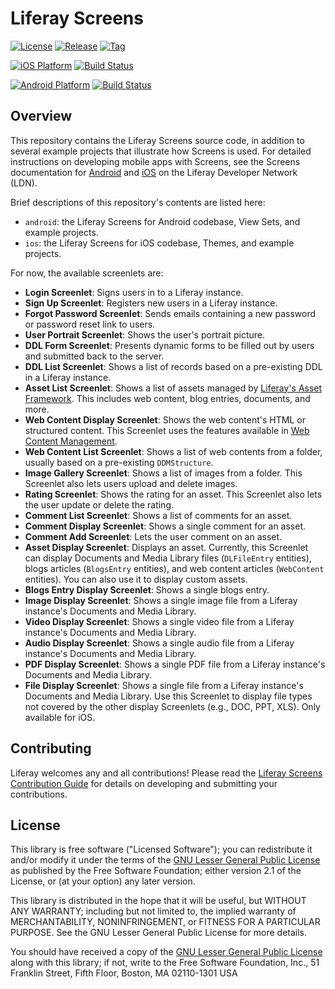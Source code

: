 # Liferay Screens

[![License](http://img.shields.io/badge/license-LGPL_2.1-red.svg?style=flat-square)](http://opensource.org/licenses/LGPL-2.1) [![Release](http://img.shields.io/badge/release-2.1.2-orange.svg?style=flat-square)](https://github.com/liferay/liferay-screens/releases/) [![Tag](http://img.shields.io/github/tag/liferay/liferay-screens.svg?style=flat-square)](https://github.com/liferay/liferay-screens/tags/)

[![iOS Platform](http://img.shields.io/badge/platform-iOS_8+-blue.svg?style=flat-square)](https://github.com/liferay/liferay-screens/tree/master/ios) [![Build Status](http://img.shields.io/travis/liferay/liferay-screens.svg?style=flat-square)](https://travis-ci.org/liferay/liferay-screens/)

[![Android Platform](http://img.shields.io/badge/platform-Android_4.0-green.svg?style=flat-square)](https://github.com/liferay/liferay-screens/tree/master/android) [![Build Status](http://img.shields.io/travis/liferay/liferay-screens.svg?style=flat-square)](https://travis-ci.org/liferay/liferay-screens/)

## Overview

This repository contains the Liferay Screens source code, in addition to several example projects that illustrate how Screens is used. For detailed instructions on developing mobile apps with Screens, see the Screens documentation for [Android](https://dev.liferay.com/develop/tutorials/-/knowledge_base/7-0/android-apps-with-liferay-screens) and [iOS](https://dev.liferay.com/develop/tutorials/-/knowledge_base/7-0/ios-apps-with-liferay-screens) on the Liferay Developer Network (LDN). 

Brief descriptions of this repository's contents are listed here:

- `android`: the Liferay Screens for Android codebase, View Sets, and example projects.
- `ios`: the Liferay Screens for iOS codebase, Themes, and example projects.

For now, the available screenlets are:

* **Login Screenlet**: Signs users in to a Liferay instance.
* **Sign Up Screenlet**: Registers new users in a Liferay instance.
* **Forgot Password Screenlet**: Sends emails containing a new password or password reset link to users.
* **User Portrait Screenlet**: Shows the user's portrait picture.
* **DDL Form Screenlet**: Presents dynamic forms to be filled out by users and submitted back to the server.
* **DDL List Screenlet**: Shows a list of records based on a pre-existing DDL in a Liferay instance.
* **Asset List Screenlet**: Shows a list of assets managed by [Liferay's Asset Framework](https://dev.liferay.com/develop/tutorials/-/knowledge_base/7-0/asset-framework). This includes web content, blog entries, documents, and more.
* **Web Content Display Screenlet**: Shows the web content's HTML or structured content. This Screenlet uses the features available in [Web Content Management](/discover/portal/-/knowledge_base/7-0/creating-web-content).
* **Web Content List Screenlet**: Shows a list of web contents from a folder, usually based on a pre-existing `DDMStructure`.
* **Image Gallery Screenlet**: Shows a list of images from a folder. This Screenlet also lets users upload and delete images.
* **Rating Screenlet**: Shows the rating for an asset. This Screenlet also lets the user update or delete the rating.
* **Comment List Screenlet**: Shows a list of comments for an asset.
* **Comment Display Screenlet**: Shows a single comment for an asset.
* **Comment Add Screenlet**: Lets the user comment on an asset.
* **Asset Display Screenlet**: Displays an asset. Currently, this Screenlet can display Documents and Media Library files (`DLFileEntry` entities), blogs articles (`BlogsEntry`  entities), and web content articles (`WebContent` entities). You can also use it to display custom assets.
* **Blogs Entry Display Screenlet**: Shows a single blogs entry.
* **Image Display Screenlet**: Shows a single image file from a Liferay instance's Documents and Media Library.
* **Video Display Screenlet**: Shows a single video file from a Liferay instance's Documents and Media Library.
* **Audio Display Screenlet**: Shows a single audio file from a Liferay instance's Documents and Media Library.
* **PDF Display Screenlet**: Shows a single PDF file from a Liferay instance's Documents and Media Library.
* **File Display Screenlet**: Shows a single file from a Liferay instance's Documents and Media Library. Use this Screenlet to display file types not covered by the other display Screenlets (e.g., DOC, PPT, XLS). Only available for iOS.


## Contributing

Liferay welcomes any and all contributions! Please read the [Liferay Screens Contribution Guide](CONTRIBUTING.md) for details on developing and submitting your contributions.

## License

This library is free software ("Licensed Software"); you can redistribute it and/or modify it under the terms of the [GNU Lesser General Public License](http://www.gnu.org/licenses/lgpl-2.1.html) as
published by the Free Software Foundation; either version 2.1 of the License, or (at your option) any later version.

This library is distributed in the hope that it will be useful, but WITHOUT ANY WARRANTY; including but not limited to, the implied warranty of MERCHANTABILITY, NONINFRINGEMENT, or FITNESS FOR A PARTICULAR PURPOSE. See the GNU Lesser General Public License for more details.

You should have received a copy of the [GNU Lesser General Public
License](http://www.gnu.org/licenses/lgpl-2.1.html) along with this library; if not, write to the Free Software Foundation, Inc., 51 Franklin Street, Fifth
Floor, Boston, MA 02110-1301 USA

